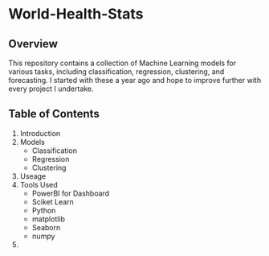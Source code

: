 # World-Health-Stats

## Overview
This repository contains a collection of Machine Learning models for various tasks, including classification, regression, clustering, and forecasting. I started with these a year ago and hope to improve further with every project I undertake.

## Table of Contents
1. Introduction
2. Models
   - Classification
   - Regression
   - Clustering
3. Useage
4. Tools Used
   - PowerBI for Dashboard
   - Sciket Learn
   - Python
   - matplotlib
   - Seaborn
   - numpy 
5. 
